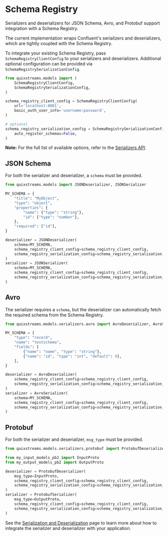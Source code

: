 # Schema Registry

Serializers and deserializers for JSON Schema, Avro, and Protobuf support integration with a Schema Registry.

The current implementation wraps Confluent's serializers and deserializers, which are tightly coupled with the Schema Registry.

To integrate your existing Schema Registry, pass `SchemaRegistryClientConfig` to your serializers and deserializers. Additional optional configuration can be provided via `SchemaRegistrySerializationConfig`.

```python
from quixstreams.models import (
    SchemaRegistryClientConfig,
    SchemaRegistrySerializationConfig,
)

schema_registry_client_config = SchemaRegistryClientConfig(
    url='localhost:8081',
    basic_auth_user_info='username:password',
)

# optional
schema_registry_serialization_config = SchemaRegistrySerializationConfig(
    auto_register_schemas=False,
)
```

**Note:** For the full list of available options, refer to the [Serializers API](../api-reference/serialization.md#quixstreamsmodelsserializersschema_registry).

## JSON Schema

For both the serializer and deserializer, a `schema` must be provided.

```python
from quixstreams.models import JSONDeserializer, JSONSerializer

MY_SCHEMA = {
    "title": "MyObject",
    "type": "object",
    "properties": {
        "name": {"type": "string"},
        "id": {"type": "number"},
    },
    "required": ["id"],
}

deserializer = JSONDeserializer(
    schema=MY_SCHEMA,
    schema_registry_client_config=schema_registry_client_config,
    schema_registry_serialization_config=schema_registry_serialization_config,
)
serializer = JSONSerializer(
    schema=MY_SCHEMA,
    schema_registry_client_config=schema_registry_client_config,
    schema_registry_serialization_config=schema_registry_serialization_config,
)
```

## Avro

The serializer requires a `schema`, but the deserializer can automatically fetch the required schema from the Schema Registry.

```python
from quixstreams.models.serializers.avro import AvroDeserializer, AvroSerializer

MY_SCHEMA = {
    "type": "record",
    "name": "testschema",
    "fields": [
        {"name": "name", "type": "string"},
        {"name": "id", "type": "int", "default": 0},
    ],
}

deserializer = AvroDeserializer(
    schema_registry_client_config=schema_registry_client_config,
    schema_registry_serialization_config=schema_registry_serialization_config,
)
serializer = AvroSerializer(
    schema=MY_SCHEMA,
    schema_registry_client_config=schema_registry_client_config,
    schema_registry_serialization_config=schema_registry_serialization_config,
)
```

## Protobuf

For both the serializer and deserializer, `msg_type` must be provided.

```python
from quixstreams.models.serializers.protobuf import ProtobufDeserializer, ProtobufSerializer

from my_input_models_pb2 import InputProto
from my_output_models_pb2 import OutputProto

deserializer = ProtobufDeserializer(
    msg_type=InputProto,
    schema_registry_client_config=schema_registry_client_config,
    schema_registry_serialization_config=schema_registry_serialization_config,
)
serializer = ProtobufSerializer(
    msg_type=OutputProto,
    schema_registry_client_config=schema_registry_client_config,
    schema_registry_serialization_config=schema_registry_serialization_config,
)
```

See the [Serialization and Deserialization](./serialization.md) page to learn more about how to integrate the serializer and deserializer with your application.
